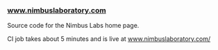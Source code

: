### www.nimbuslaboratory.com

Source code for the Nimbus Labs home page.

CI job takes about 5 minutes and is live at www.nimbuslaboratory.com/
